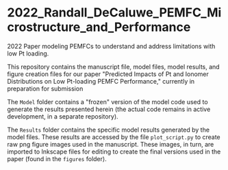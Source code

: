 # 2022_Randall_DeCaluwe_PEMFC_Microstructure_and_Performance
2022 Paper modeling PEMFCs to understand and address limitations with low Pt loading.

This repository contains the manuscript file, model files, model results, and figure creation files for our paper "Predicted Impacts of Pt and Ionomer Distributions on Low Pt-loading PEMFC Performance," currently in preparation for submission

The `Model` folder contains a "frozen" version of the model code used to generate the results presented herein (the actual code remains in active development, in a separate repository).

The `Results` folder contains the specific model results generated by the model files. These results are accessed by the file `plot_script.py` to create raw png figure images used in the manuscript. These images, in turn, are imported to Inkscape files for editing to create the final versions used in the paper (found in the `figures` folder).

